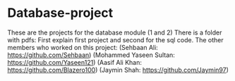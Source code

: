 # Database-project
These are the projects for the database module (1 and 2)
There is a folder with pdfs: First explain first project and second for the sql code. 
The other members who worked on this project: 
(Sehbaan Ali: https://github.com/Sehbaan)
(Mohammed Yaseen Sultan: https://github.com/Yaseen121)
(Aasif Ali Khan: https://github.com/Blazero100)
(Jaymin Shah: https://github.com/Jaymin97)
